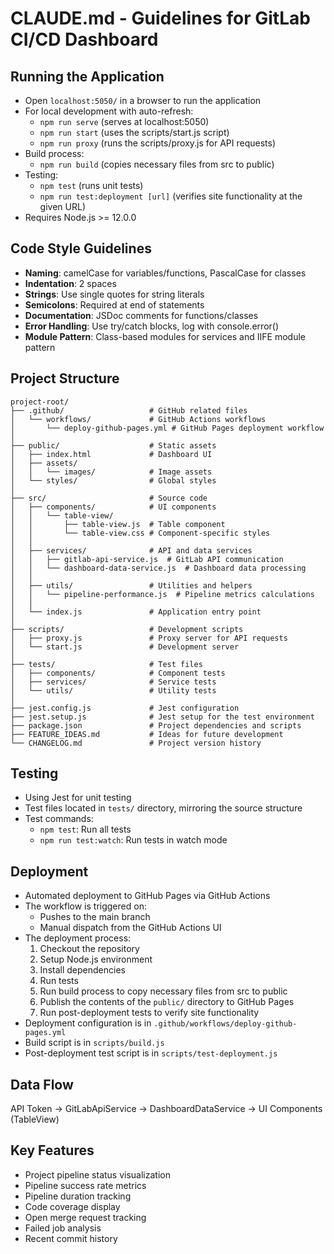 # CLAUDE.md - Guidelines for GitLab CI/CD Dashboard

## Running the Application
- Open `localhost:5050/` in a browser to run the application
- For local development with auto-refresh:
  - `npm run serve` (serves at localhost:5050)
  - `npm run start` (uses the scripts/start.js script)
  - `npm run proxy` (runs the scripts/proxy.js for API requests)
- Build process:
  - `npm run build` (copies necessary files from src to public)
- Testing:
  - `npm test` (runs unit tests)
  - `npm run test:deployment [url]` (verifies site functionality at the given URL)
- Requires Node.js >= 12.0.0

## Code Style Guidelines
- **Naming**: camelCase for variables/functions, PascalCase for classes
- **Indentation**: 2 spaces
- **Strings**: Use single quotes for string literals
- **Semicolons**: Required at end of statements
- **Documentation**: JSDoc comments for functions/classes
- **Error Handling**: Use try/catch blocks, log with console.error()
- **Module Pattern**: Class-based modules for services and IIFE module pattern

## Project Structure
```
project-root/
├── .github/                   # GitHub related files
│   └── workflows/             # GitHub Actions workflows
│       └── deploy-github-pages.yml # GitHub Pages deployment workflow
│
├── public/                    # Static assets
│   ├── index.html             # Dashboard UI
│   ├── assets/
│   │   └── images/            # Image assets
│   └── styles/                # Global styles
│
├── src/                       # Source code
│   ├── components/            # UI components
│   │   └── table-view/
│   │       ├── table-view.js  # Table component
│   │       └── table-view.css # Component-specific styles
│   │
│   ├── services/              # API and data services
│   │   ├── gitlab-api-service.js  # GitLab API communication
│   │   └── dashboard-data-service.js  # Dashboard data processing
│   │
│   ├── utils/                 # Utilities and helpers
│   │   └── pipeline-performance.js  # Pipeline metrics calculations
│   │
│   └── index.js               # Application entry point
│
├── scripts/                   # Development scripts
│   ├── proxy.js               # Proxy server for API requests
│   └── start.js               # Development server
│
├── tests/                     # Test files
│   ├── components/            # Component tests
│   ├── services/              # Service tests
│   └── utils/                 # Utility tests
│
├── jest.config.js             # Jest configuration
├── jest.setup.js              # Jest setup for the test environment
├── package.json               # Project dependencies and scripts
├── FEATURE_IDEAS.md           # Ideas for future development
└── CHANGELOG.md               # Project version history
```

## Testing
- Using Jest for unit testing
- Test files located in `tests/` directory, mirroring the source structure
- Test commands:
  - `npm test`: Run all tests
  - `npm run test:watch`: Run tests in watch mode
  
## Deployment
- Automated deployment to GitHub Pages via GitHub Actions
- The workflow is triggered on:
  - Pushes to the main branch
  - Manual dispatch from the GitHub Actions UI
- The deployment process:
  1. Checkout the repository
  2. Setup Node.js environment
  3. Install dependencies
  4. Run tests
  5. Run build process to copy necessary files from src to public
  6. Publish the contents of the `public/` directory to GitHub Pages
  7. Run post-deployment tests to verify site functionality
- Deployment configuration is in `.github/workflows/deploy-github-pages.yml`
- Build script is in `scripts/build.js`
- Post-deployment test script is in `scripts/test-deployment.js`

## Data Flow
API Token → GitLabApiService → DashboardDataService → UI Components (TableView)

## Key Features
- Project pipeline status visualization
- Pipeline success rate metrics
- Pipeline duration tracking
- Code coverage display
- Open merge request tracking
- Failed job analysis
- Recent commit history